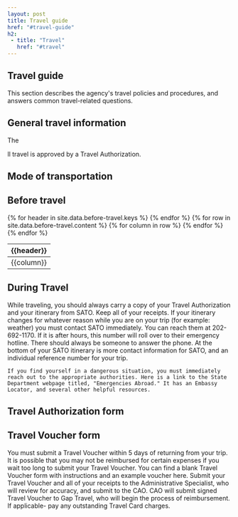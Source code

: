 ```yaml
---
layout: post
title: Travel guide
href: "#travel-guide"
h2:
 - title: "Travel"
   href: "#travel"
---
```


## Travel guide
This section describes the agency's travel policies and procedures, and answers common travel-related questions.

## General travel information
The

ll travel is approved by a Travel Authorization.

## Mode of transportation

## Before travel
<table class="table table-responsive">
  <thead class="thead-default">
    <tr>
    {% for header in site.data.before-travel.keys %}
      <th>{{header}}</th>
    {% endfor %}
    </tr>
  </thead>
  <tbody>
    {% for row in site.data.before-travel.content %}
    <tr>
    {% for column in row %}
      <td>{{column}}</td>
    {% endfor %}
    </tr>
    {% endfor %}
  </tbody>
</table>

## During Travel
While traveling, you should always carry a copy of your Travel Authorization and your itinerary from SATO.
Keep all of your receipts.
If your itinerary changes for whatever reason while you are on your trip (for example: weather) you must contact SATO immediately. You can reach them at 202-692-1170. If it is after hours, this number will roll over to their emergency hotline. There should always be someone to answer the phone. At the bottom of your SATO itinerary is more contact information for SATO, and an individual reference number for your trip.
```
If you find yourself in a dangerous situation, you must immediately reach out to the appropriate authorities. Here is a link to the State Department webpage titled, "Emergencies Abroad." It has an Embassy Locator, and several other helpful resources.
```

## Travel Authorization form

## Travel Voucher form
You must submit a Travel Voucher within 5 days of returning from your trip. It is possible that you may not be reimbursed for certain expenses if you wait too long to submit your Travel Voucher.
You can find a blank Travel Voucher form with instructions and an example voucher here.
Submit your Travel Voucher and all of your receipts to the Administrative Specialist, who will review for accuracy, and submit to the CAO.
CAO will submit signed Travel Voucher to Gap Travel, who will begin the process of reimbursement.
If applicable- pay any outstanding Travel Card charges.
